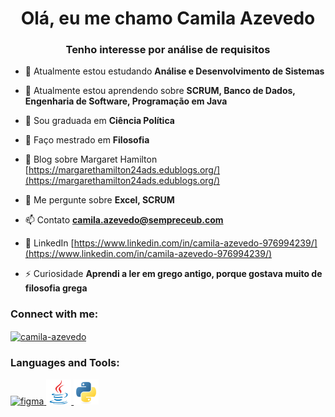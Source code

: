 <h1 align="center">Olá, eu me chamo Camila Azevedo</h1>
<h3 align="center">Tenho interesse por análise de requisitos</h3>

- 🔭 Atualmente estou estudando **Análise e Desenvolvimento de Sistemas**

- 🌱 Atualmente estou aprendendo sobre **SCRUM, Banco de Dados, Engenharia de Software, Programação em Java**

- 👯 Sou graduada em **Ciência Política**

- 🤝 Faço mestrado em **Filosofia**

- 📝 Blog sobre Margaret Hamilton [https://margarethamilton24ads.edublogs.org/](https://margarethamilton24ads.edublogs.org/)

- 💬 Me pergunte sobre **Excel, SCRUM**

- 📫 Contato **camila.azevedo@sempreceub.com**

- 📄 LinkedIn [https://www.linkedin.com/in/camila-azevedo-976994239/](https://www.linkedin.com/in/camila-azevedo-976994239/)

- ⚡ Curiosidade **Aprendi a ler em grego antigo, porque gostava muito de filosofia grega**

<h3 align="left">Connect with me:</h3>
<p align="left">
<a href="https://linkedin.com/in/camila-azevedo" target="blank"><img align="center" src="https://raw.githubusercontent.com/rahuldkjain/github-profile-readme-generator/master/src/images/icons/Social/linked-in-alt.svg" alt="camila-azevedo" height="30" width="40" /></a>
</p>

<h3 align="left">Languages and Tools:</h3>
<p align="left"> <a href="https://www.figma.com/" target="_blank" rel="noreferrer"> <img src="https://www.vectorlogo.zone/logos/figma/figma-icon.svg" alt="figma" width="40" height="40"/> </a> <a href="https://www.java.com" target="_blank" rel="noreferrer"> <img src="https://raw.githubusercontent.com/devicons/devicon/master/icons/java/java-original.svg" alt="java" width="40" height="40"/> </a> <a href="https://www.python.org" target="_blank" rel="noreferrer"> <img src="https://raw.githubusercontent.com/devicons/devicon/master/icons/python/python-original.svg" alt="python" width="40" height="40"/> </a> </p>
